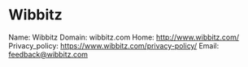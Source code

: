 
# Wibbitz

Name: Wibbitz
Domain: wibbitz.com
Home: http://www.wibbitz.com/
Privacy_policy: https://www.wibbitz.com/privacy-policy/
Email: feedback@wibbitz.com
